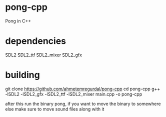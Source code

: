 # pong-cpp

Pong in C++

# dependencies

SDL2
SDL2_ttf
SDL2_mixer
SDL2_gfx

# building

git clone https://github.com/ahmetemregurdal/pong-cpp
cd pong-cpp
g++ -lSDL2 -lSDL2_gfx -lSDL2_ttf -lSDL2_mixer main.cpp -o pong-cpp

after this run the binary pong, if you want to move the binary to somewhere else make sure to move sound files along with it
